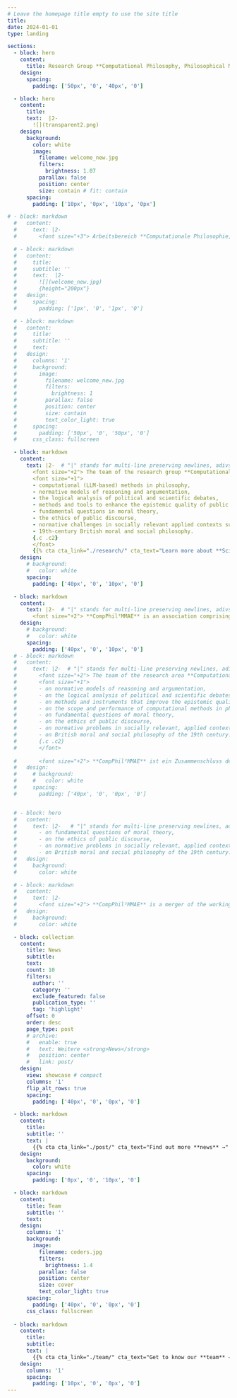 ```yaml
---
# Leave the homepage title empty to use the site title
title: 
date: 2024-01-01
type: landing

sections:   
  - block: hero
    content:
      title: Research Group **Computational Philosophy, Philosophical Methods, Moral Philosophy & Applied Ethics**
    design:
      spacing:
        padding: ['50px', '0', '40px', '0']        

  - block: hero
    content:
      title:   
      text:  |2-
        ![](transparent2.png)
    design:
      background:
        color: white
        image: 
          filename: welcome_new.jpg  
          filters:
            brightness: 1.07
          parallax: false
          position: center
          size: contain # fit: contain
      spacing:
        padding: ['10px', '0px', '10px', '0px']        

# - block: markdown
  #   content:
  #     text: |2-  
  #       <font size="+3"> Arbeitsbereich **Computationale Philosophie, Philosophische Methoden, Moralphilosophie & Angewandte Ethik**

  # - block: markdown
  #   content:
  #     title:  
  #     subtitle: ''
  #     text:  |2-
  #       ![](welcome_new.jpg)
  #       {height="200px"}
  #   design:   
  #     spacing:
  #       padding: ['1px', '0', '1px', '0']        

  # - block: markdown
  #   content:
  #     title:
  #     subtitle: ''
  #     text: 
  #   design:
  #     columns: '1'
  #     background:
  #       image: 
  #         filename: welcome_new.jpg
  #         filters:
  #           brightness: 1
  #         parallax: false
  #         position: center
  #         size: contain
  #         text_color_light: true
  #     spacing:
  #       padding: ['50px', '0', '50px', '0']        
  #     css_class: fullscreen

  - block: markdown
    content:
      text: |2-  # "|" stands for multi-line preserving newlines, adivsable for markdown; ">" stands for folded code, converting newlines into spaces; "2" is the indentation indicator (here: 2 chars); "-" strips trailing blank lines, https://stackoverflow.com/questions/3790454/how-do-i-break-a-string-in-yaml-over-multiple-lines
        <font size="+2"> The team of the research group **Computational Philosophy, Philosophical Methods, Moral Philosophy & Applied Ethics (CompPhil²MMAE)** works and teaches on </font>
        <font size="+1"> 
        - computational (LLM-based) methods in philosophy,  
        - normative models of reasoning and argumentation,  
        - the logical analysis of political and scientific debates,  
        - methods and tools to enhance the epistemic quality of public deliberation,  
        - fundamental questions in moral theory,  
        - the ethics of public discourse,  
        - normative challenges in socially relevant applied contexts such as climate change, surveillance, and artificial intelligence, and  
        - 19th-century British moral and social philosophy.
        {.c .c2}
        </font>
        {{% cta cta_link="./research/" cta_text="Learn more about **Scientific Research** →" %}}
    design:  
      # background:
      #   color: white
      spacing:
        padding: ['40px', '0', '10px', '0']        

  - block: markdown
    content:
      text: |2-  # "|" stands for multi-line preserving newlines, adivsable for markdown; ">" stands for folded code, converting newlines into spaces; "2" is the indentation indicator (here: 2 chars); "-" strips trailing blank lines, https://stackoverflow.com/questions/3790454/how-do-i-break-a-string-in-yaml-over-multiple-lines       
        <font size="+2"> **CompPhil²MMAE** is an association comprising the working groups of the Chair of Philosophy of Science ([DebateLab](https://debatelab.philosophie.kit.edu)) and the Chair of Philosophical Anthropology. As a part of the [Department of Philosophy](https://www.philosophie.kit.edu/) at the [Karlsruhe Institute of Technology (KIT)](https://www.kit.edu) , we jointly teach the fundamentals of philosophy. {{% cta cta_link="./teaching/" cta_text="Learn more about our **Teaching** →" %}} </font>
    design:  
      # background:
      #   color: white
      spacing:
        padding: ['40px', '0', '10px', '0']        
  # - block: markdown
  #   content:
  #     text: |2-  # "|" stands for multi-line preserving newlines, adivsable for markdown; ">" stands for folded code, converting newlines into spaces; "2" is the indentation indicator (here: 2 chars); "-" strips trailing blank lines, https://stackoverflow.com/questions/3790454/how-do-i-break-a-string-in-yaml-over-multiple-lines
  #       <font size="+2"> The team of the research area **Computational Philosophy, Philosophical Methods, Moral Philosophy & Applied Ethics (CompPhil²MMAE)** researches and teaches </font>
  #       <font size="+1"> 
  #       - on normative models of reasoning and argumentation,  
  #       - on the logical analysis of political and scientific debates,  
  #       - on methods and instruments that improve the epistemic quality of public deliberation, 
  #       - on the scope and performance of computational methods in philosophy,
  #       - on fundamental questions of moral theory,  
  #       - on the ethics of public discourse,  
  #       - on normative problems in socially relevant, applied contexts such as climate change, surveillance or artificial intelligence, and  
  #       - on British moral and social philosophy of the 19th century.
  #       {.c .c2}
  #       </font>
        
  #       <font size="+2"> **CompPhil²MMAE** ist ein Zusammenschluss der Arbeitsgruppen des Lehrstuhls für Wissenschaftstheorie ([DebateLab](https://debatelab.philosophie.kit.edu)) und des Lehrstuhls für Philosophische Anthropologie. Als Teil des [Departments für Philosophie](https://www.philosophie.kit.edu/) am [Karlsruher Institut für Technologie (KIT)](https://www.kit.edu) sind wir in der Lehre gemeinsam für die philosophische Grundlagenbildung zuständig. {{% cta cta_link="./teaching/" cta_text="Mehr über unserer **Lehre** erfahren →" %}} </font>
  #   design:  
  #     # background:
  #     #   color: white
  #     spacing:
  #       padding: ['40px', '0', '0px', '0']        


  # - block: hero
  #   content:
  #     text: |2-   # "|" stands for multi-line preserving newlines, adivsable for markdown; ">" stands for folded code, converting newlines into spaces; "2" is the indentation indicator (here: 2 chars); "-" strips trailing blank lines, https://stackoverflow.com/questions/3790454/how-do-i-break-a-string-in-yaml-over-multiple-lines
  #       - on fundamental questions of moral theory,  
  #       - on the ethics of public discourse,  
  #       - on normative problems in socially relevant, applied contexts such as climate change, surveillance or artificial intelligence and  
  #       - on British moral and social philosophy of the 19th century.
  #   design:  
  #     background:
  #       color: white

  # - block: markdown
  #   content:
  #     text: |2-  
  #       <font size="+2"> **CompPhil²MMAE** is a merger of the working groups of the Department of Philosophy of Science ([DebateLab](https://debatelab.philosophie.kit.edu)) and the Department of Philosophical Anthropology. As part of the [Department of Philosophy](https://www.philosophie.kit.edu/) at the [Karlsruhe Institute of Technology (KIT)](https://www.kit.edu), we are jointly responsible for basic philosophical education in teaching.  </font>
  #   design:  
  #     background:
  #       color: white

  - block: collection
    content:
      title: News
      subtitle: 
      text:  
      count: 10
      filters:
        author: ''
        category: ''
        exclude_featured: false
        publication_type: ''
        tag: 'highlight'
      offset: 0
      order: desc
      page_type: post
      # archive:
      #   enable: true
      #   text: Weitere <strong>News</strong> 
      #   position: center
      #   link: post/
    design:
      view: showcase # compact  
      columns: '1'
      flip_alt_rows: true
      spacing:
        padding: ['40px', '0', '0px', '0']

  - block: markdown
    content:
      title: 
      subtitle: ''
      text: |
        {{% cta cta_link="./post/" cta_text="Find out more **news** →" %}}
    design:
      background: 
        color: white
      spacing:
        padding: ['0px', '0', '10px', '0']

  - block: markdown
    content:
      title: Team
      subtitle: ''
      text:
    design:
      columns: '1'
      background:
        image: 
          filename: coders.jpg
          filters:
            brightness: 1.4
          parallax: false
          position: center
          size: cover
          text_color_light: true
      spacing:
        padding: ['40px', '0', '0px', '0']
      css_class: fullscreen
    
  - block: markdown
    content:
      title:
      subtitle:
      text: |
        {{% cta cta_link="./team/" cta_text="Get to know our **team** →" %}}
    design:
      columns: '1'
      spacing:
        padding: ['10px', '0', '0px', '0']
---
```

